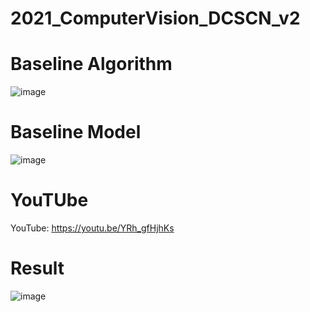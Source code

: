 # 2021_ComputerVision_DCSCN_v2



# Baseline Algorithm
![image](https://user-images.githubusercontent.com/92420079/144710751-86825bf0-5dfc-49a4-b0b4-e0d352137c94.png)


# Baseline Model
![image](https://user-images.githubusercontent.com/92420079/144710740-fb5f8aae-0c5a-45bf-82f3-cad7dd606ec3.png)


# YouTUbe
YouTube: https://youtu.be/YRh_gfHjhKs

# Result
![image](https://user-images.githubusercontent.com/92420079/144710732-925c00e5-c00d-412b-83c7-ad85233d4702.png)

